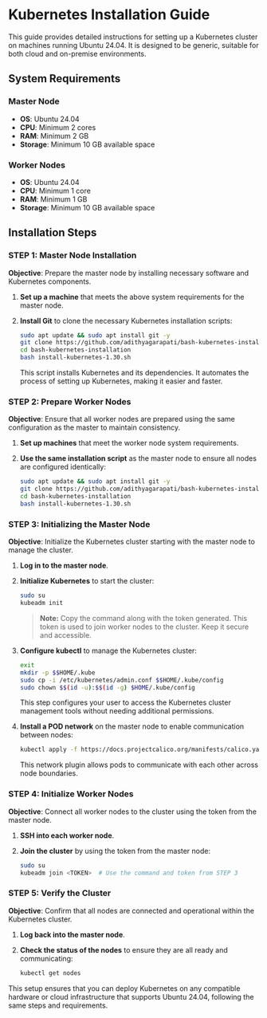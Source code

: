 # Kubernetes Installation Guide

This guide provides detailed instructions for setting up a Kubernetes cluster on machines running Ubuntu 24.04. It is designed to be generic, suitable for both cloud and on-premise environments.

## System Requirements

### Master Node
- **OS**: Ubuntu 24.04
- **CPU**: Minimum 2 cores
- **RAM**: Minimum 2 GB
- **Storage**: Minimum 10 GB available space

### Worker Nodes
- **OS**: Ubuntu 24.04
- **CPU**: Minimum 1 core
- **RAM**: Minimum 1 GB
- **Storage**: Minimum 10 GB available space

## Installation Steps

### STEP 1: Master Node Installation

**Objective**: Prepare the master node by installing necessary software and Kubernetes components.

1. **Set up a machine** that meets the above system requirements for the master node.
2. **Install Git** to clone the necessary Kubernetes installation scripts:

    ```bash
    sudo apt update && sudo apt install git -y
    git clone https://github.com/adithyagarapati/bash-kubernetes-installation.git
    cd bash-kubernetes-installation
    bash install-kubernetes-1.30.sh
    ```

   This script installs Kubernetes and its dependencies. It automates the process of setting up Kubernetes, making it easier and faster.

### STEP 2: Prepare Worker Nodes

**Objective**: Ensure that all worker nodes are prepared using the same configuration as the master to maintain consistency.

1. **Set up machines** that meet the worker node system requirements.
2. **Use the same installation script** as the master node to ensure all nodes are configured identically:

    ```bash
    sudo apt update && sudo apt install git -y
    git clone https://github.com/adithyagarapati/bash-kubernetes-installation.git
    cd bash-kubernetes-installation
    bash install-kubernetes-1.30.sh
    ```

### STEP 3: Initializing the Master Node

**Objective**: Initialize the Kubernetes cluster starting with the master node to manage the cluster.

1. **Log in to the master node**.
2. **Initialize Kubernetes** to start the cluster:

    ```bash
    sudo su
    kubeadm init
    ```

    > **Note:** Copy the command along with the token generated. This token is used to join worker nodes to the cluster. Keep it secure and accessible.

3. **Configure kubectl** to manage the Kubernetes cluster:

    ```bash
    exit
    mkdir -p $$HOME/.kube
    sudo cp -i /etc/kubernetes/admin.conf $$HOME/.kube/config
    sudo chown $$(id -u):$$(id -g) $HOME/.kube/config
    ```

    This step configures your user to access the Kubernetes cluster management tools without needing additional permissions.

4. **Install a POD network** on the master node to enable communication between nodes:

    ```bash
    kubectl apply -f https://docs.projectcalico.org/manifests/calico.yaml
    ```

    This network plugin allows pods to communicate with each other across node boundaries.

### STEP 4: Initialize Worker Nodes

**Objective**: Connect all worker nodes to the cluster using the token from the master node.

1. **SSH into each worker node**.
2. **Join the cluster** by using the token from the master node:

    ```bash
    sudo su
    kubeadm join <TOKEN>  # Use the command and token from STEP 3
    ```

### STEP 5: Verify the Cluster

**Objective**: Confirm that all nodes are connected and operational within the Kubernetes cluster.

1. **Log back into the master node**.
2. **Check the status of the nodes** to ensure they are all ready and communicating:

    ```bash
    kubectl get nodes
    ```

This setup ensures that you can deploy Kubernetes on any compatible hardware or cloud infrastructure that supports Ubuntu 24.04, following the same steps and requirements.